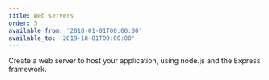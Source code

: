 ```yaml
---
title: Web servers
order: 5
available_from: '2018-01-01T00:00:00'
available_to: '2019-18-01T00:00:00'
---
```


Create a web server to host your application, using node.js and the Express framework.
